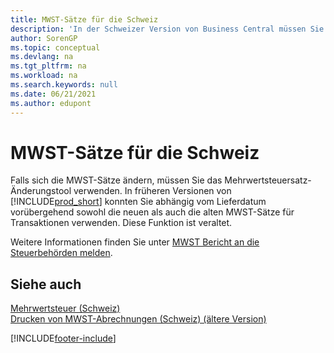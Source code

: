 ```yaml
---
title: MWST-Sätze für die Schweiz
description: 'In der Schweizer Version von Business Central müssen Sie das Mehrwertsteuersatz-Änderungstool wie hier erläutert verwenden, wenn sich die Mehrwertsteuersätze ändern.'
author: SorenGP
ms.topic: conceptual
ms.devlang: na
ms.tgt_pltfrm: na
ms.workload: na
ms.search.keywords: null
ms.date: 06/21/2021
ms.author: edupont
---
```

# <a name="vat-rates-for-switzerland"></a><a name="vat-rates-for-switzerland"></a><a name="vat-rates-for-switzerland"></a>MWST-Sätze für die Schweiz
Falls sich die MWST-Sätze ändern, müssen Sie das Mehrwertsteuersatz-Änderungstool verwenden. In früheren Versionen von [!INCLUDE[prod_short](../../includes/prod_short.md)] konnten Sie abhängig vom Lieferdatum vorübergehend sowohl die neuen als auch die alten MWST-Sätze für Transaktionen verwenden. Diese Funktion ist veraltet.  

Weitere Informationen finden Sie unter [MWST Bericht an die Steuerbehörden melden](../../finance-how-report-vat.md).  

## <a name="see-also"></a><a name="see-also"></a><a name="see-also"></a>Siehe auch
 [Mehrwertsteuer (Schweiz)](swiss-value-added-tax.md)   
 [Drucken von MWST-Abrechnungen (Schweiz) (ältere Version)](how-to-print-swiss-vat-statements-older-version-.md)


[!INCLUDE[footer-include](../../includes/footer-banner.md)]
